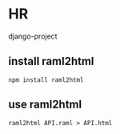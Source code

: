 # HR
django-project

## install raml2html
`npm install raml2html`

## use raml2html
`raml2html API.raml > API.html`
